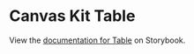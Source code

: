 # Canvas Kit Table

View the
[documentation for Table](https://workday.github.io/canvas-kit/?path=/story/components-containers-table--basic)
on Storybook.
